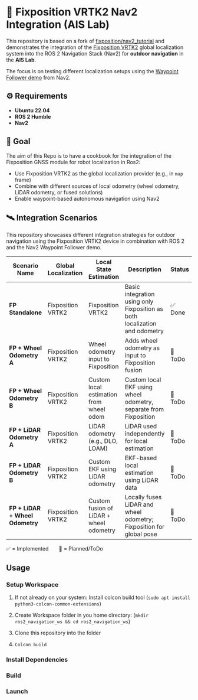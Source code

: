 
# 🧭 Fixposition VRTK2 Nav2 Integration (AIS Lab)

This repository is based on a fork of [fixposition/nav2_tutorial](https://github.com/fixposition/nav2_tutorial) and demonstrates the integration of the [Fixposition VRTK2](https://www.fixposition.com/vrtk2) global localization system into the ROS 2 Navigation Stack (Nav2) for **outdoor navigation** in the **AIS Lab**.

The focus is on testing different localization setups using the [Waypoint Follower demo](https://docs.nav2.org/tutorials/docs/navigation2_with_gps.html#tutorial-steps) from Nav2.

## ⚙️ Requirements

- **Ubuntu 22.04**
- **ROS 2 Humble**
- **Nav2**


## 🎯 Goal
The aim of this Repo is to have a cookbook for the integration of the Fixposition GNSS module for robot localization in Ros2:

- Use Fixposition VRTK2 as the global localization provider (e.g., in `map` frame)
- Combine with different sources of local odometry (wheel odometry, LiDAR odometry, or fused solutions)
- Enable waypoint-based autonomous navigation using Nav2


## 🛰️ Integration Scenarios

This repository showcases different integration strategies for outdoor navigation using the Fixposition VRTK2 device in combination with ROS 2 and the Nav2 Waypoint Follower demo.

| Scenario Name                  | Global Localization   | Local State Estimation                  | Description                                                                 | Status  |
|--------------------------------|-----------------------|-----------------------------------------|-----------------------------------------------------------------------------|---------|
| **FP Standalone**              | Fixposition VRTK2     | Fixposition VRTK2                       | Basic integration using only Fixposition as both localization and odometry  | ✅ Done |
| **FP + Wheel Odometry A**      | Fixposition VRTK2     | Wheel odometry input to Fixposition     | Adds wheel odometry as input to Fixposition fusion                          | 🔧 ToDo |
| **FP + Wheel Odometry B**      | Fixposition VRTK2     | Custom local estimation from wheel odom | Custom local EKF using wheel odometry, separate from Fixposition           | 🔧 ToDo |
| **FP + LiDAR Odometry A**      | Fixposition VRTK2     | LiDAR odometry (e.g., DLO, LOAM)        | LiDAR used independently for local estimation                               | 🔧 ToDo |
| **FP + LiDAR Odometry B**      | Fixposition VRTK2     | Custom EKF using LiDAR odometry         | EKF-based local estimation using LiDAR data                                 | 🔧 ToDo |
| **FP + LiDAR + Wheel Odometry**| Fixposition VRTK2     | Custom fusion of LiDAR + wheel odometry | Locally fuses LiDAR and wheel odometry; Fixposition for global pose         | 🔧 ToDo |

✅ = Implemented  🔧 = Planned/ToDo


## Usage
### Setup Workspace
1. If not already on your system: Install colcon build tool (`sudo apt install python3-colcon-common-extensions`)

2. Create Workspace folder in you home directory: (`mkdir ros2_navigation_ws && cd ros2_navigation_ws`)

3. Clone this repository into the folder 

4. `Colcon build`

### Install Dependencies


### Build


### Launch
